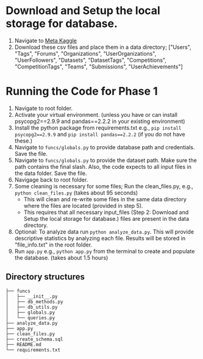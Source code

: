# Download and Setup the local storage for database. 

1. Navigate to  [Meta Kaggle](https://www.kaggle.com/datasets/kaggle/meta-kaggle)
2. Download these csv files and place them in a data directory; ["Users", "Tags", "Forums", "Organizations", "UserOrganizations", "UserFollowers", "Datasets", "DatasetTags",
               "Competitions", "CompetitionTags", "Teams", "Submissions", "UserAchievements"]

# Running the Code for Phase 1

1. Navigate to root folder.
2. Activate your virtual environment. (unless you have or can install psycopg2==2.9.9 and pandas==2.2.2 in your existing environment)
3. Install the python package from requirements.txt e.g., `pip install psycopg2==2.9.9` and `pip install pandas==2.2.2` (if you do not have these.)
4. Navigate to `funcs/globals.py` to provide database path and credentials. Save the file.
5. Navigate to `funcs/globals.py` to provide the dataset path. Make sure the path contains the final slash. Also, the code expects to all input files in the data folder. Save the file.
6. Navigage back to root folder.
7. Some cleaning is necessary for some files; Run the clean_files.py, e.g., `python clean_files.py` (takes about 95 seconds)
    - This will clean and re-write some files in the same data directory where the files are located (provided in step 5).
    - This requires that all necessary input_files (Step 2: Download and Setup the local storage for database.) files are present in the data directory.
8. Optional: To analyze data run `python analyze_data.py`. This will provide descriptive statistics by analyzing each file. Results will be stored in "file_info.txt" in the root folder. 
9. Run `app.py` e.g., `python app.py` from the terminal to create and populate the database. (takes about 1.5 hours)

## Directory structures
    ├── funcs
    │   ├── __init__.py
	│   ├── db_methods.py
    │   ├── db_utils.py
	│   ├── globals.py
	│   └── queries.py
    ├── analyze_data.py
    ├── app.py
    ├── clean_files.py
    ├── create_schema.sql
    ├── README.md
    └── requirements.txt